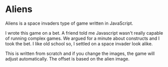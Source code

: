 # Aliens
Aliens is a space invaders type of game written in JavaScript.

I wrote this game on a bet.  A friend told me Javascript wasn't really capable of running complex games.  We argued for a minute about constructs and I took the bet.  I like old school so, I settled on a space invader look alike.

This is written from scratch and if you change the images, the game will adjust automatically.  The offset is based on the alien image.
